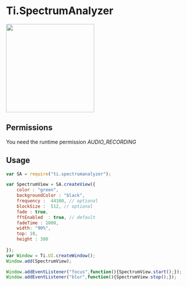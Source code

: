 # Ti.SpectrumAnalyzer

<img src="https://raw.githubusercontent.com/AppWerft/Ti.SpectrumAnalyzerView/master/screen.png" width=240 />

## Permissions

You need the runtime permission _AUDIO_RECORDING_
## Usage

```javascript
var SA = require("ti.spectrumanalyzer");

var SpectrumView = SA.createView({
	color : "green",
	backgroundColor : "black",
	frequency :  44100, // optional
	blockSize :  512, // optional
	fade : true,
	fftEnabled  : true, // default
	fadeTime : 1000,
	width: "90%",
	top: 10,
	height : 300
	
});
var Window = Ti.UI.createWindow();
Window.add(SpectrumView);

Window.addEventListener("focus",function(){SpectrumView.start();});
Window.addEventListener("blur",function(){SpectrumView.stop();});


```